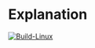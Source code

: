 # Explanation
[![Build-Linux](https://github.com/Manjunadh521/Explanation/actions/workflows/Build-Linux.yml/badge.svg)](https://github.com/Manjunadh521/Explanation/actions/workflows/Build-Linux.yml)
